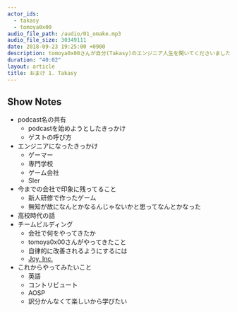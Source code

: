 ```yaml
---
actor_ids:
  - takasy
  - tomoya0x00
audio_file_path: /audio/01_omake.mp3
audio_file_size: 30349111
date: 2018-09-23 19:25:00 +0900
description: tomoya0x00さんが自分(Takasy)のエンジニア人生を聞いてくださいました
duration: "40:02"
layout: article
title: おまけ 1. Takasy
---
```

 
## Show Notes
- podcast名の共有
  - podcastを始めようとしたきっかけ
  - ゲストの呼び方
- エンジニアになったきっかけ
  - ゲーマー
  - 専門学校
  - ゲーム会社
  - SIer
- 今までの会社で印象に残ってること
  - 新人研修で作ったゲーム
  - 無知が故になんとかなるんじゃないかと思ってなんとかなった
- 高校時代の話
- チームビルディング
  - 会社で何をやってきたか
  - tomoya0x00さんがやってきたこと
  - 自律的に改善されるようにするには
  - [Joy, Inc.](http://amzn.asia/d/2EGNahM)
- これからやってみたいこと
  - 英語
  - コントリビュート
  - AOSP
  - 訳分かんなくて楽しいから学びたい